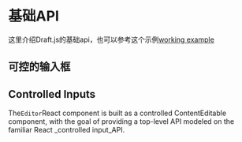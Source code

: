 # 基础API

这里介绍Draft.js的基础api，也可以参考这个示例[working example](https://github.com/facebook/draft-js/tree/master/examples/draft-0-10-0/plaintext)

## 可控的输入框

## Controlled Inputs

The`Editor`React component is built as a controlled ContentEditable component, with the goal of providing a top-level API modeled on the familiar React _controlled input_API.



